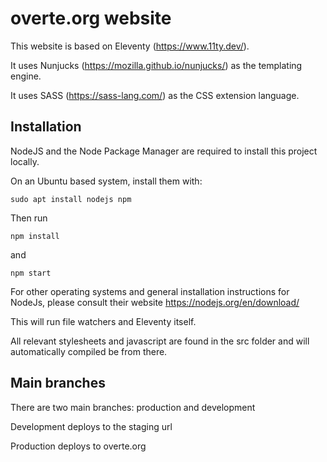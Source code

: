 # overte.org website

This website is based on Eleventy (https://www.11ty.dev/).

It uses Nunjucks (https://mozilla.github.io/nunjucks/) as the templating engine.

It uses SASS (https://sass-lang.com/) as the CSS extension language.

## Installation

NodeJS and the Node Package Manager are required to install this project locally.

On an Ubuntu based system, install them with:

```sudo apt install nodejs npm```

Then run

```npm install```

and

```npm start```

For other operating systems and general installation instructions for NodeJs, please consult their website https://nodejs.org/en/download/ 

This will run file watchers and Eleventy itself.

All relevant stylesheets and javascript are found in the src folder and will automatically compiled be from there.

## Main branches

There are two main branches: production and development

Development deploys to the staging url

Production deploys to overte.org
